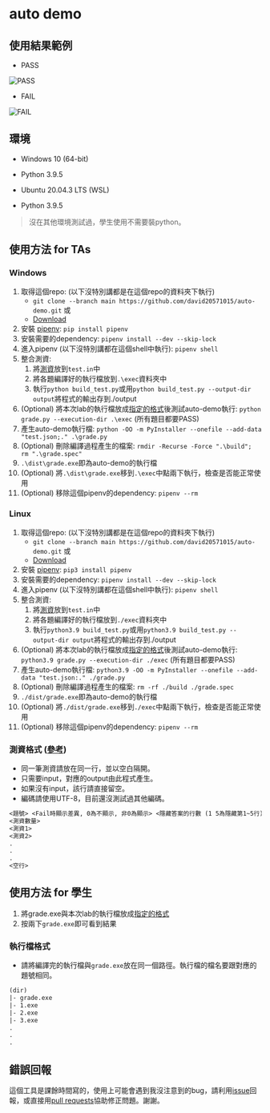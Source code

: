 # auto demo

## 使用結果範例

* PASS

![PASS](https://i.imgur.com/6bCuMxV.png)

* FAIL
  
![FAIL](https://i.imgur.com/OWzRIvC.png)

## 環境

* Windows 10 (64-bit)
* Python 3.9.5

* Ubuntu 20.04.3 LTS (WSL)
* Python 3.9.5

> 沒在其他環境測試過，學生使用不需要裝python。

## 使用方法 for TAs

### Windows

1. 取得這個repo: (以下沒特別講都是在這個repo的資料夾下執行)
   * `git clone --branch main https://github.com/david20571015/auto-demo.git` 或
   * [Download](https://github.com/david20571015/auto-demo/archive/refs/heads/main.zip)
2. 安裝 [pipenv](https://pypi.org/project/pipenv/): `pip install pipenv`
3. 安裝需要的dependency: `pipenv install --dev --skip-lock`
4. 進入pipenv (以下沒特別講都在這個shell中執行): `pipenv shell`
5. 整合測資:
   1. 將[測資](https://github.com/david20571015/auto-demo#%E6%B8%AC%E8%B3%87%E6%A0%BC%E5%BC%8F-%E5%8F%83%E8%80%83)放到`test.in`中
   2. 將各題編譯好的執行檔放到`.\exec`資料夾中
   3. 執行`python build_test.py`或用`python build_test.py --output-dir output`將程式的輸出存到./output
6. (Optional) 將本次lab的執行檔放成[指定的格式](https://github.com/david20571015/auto-demo#%E5%9F%B7%E8%A1%8C%E6%AA%94%E6%A0%BC%E5%BC%8F)後測試auto-demo執行: `python grade.py --execution-dir .\exec` (所有題目都要PASS)
7. 產生auto-demo執行檔: `python -OO -m PyInstaller --onefile --add-data "test.json;." .\grade.py`
8. (Optional) 刪除編譯過程產生的檔案: `rmdir -Recurse -Force ".\build"; rm ".\grade.spec"`
9. `.\dist\grade.exe`即為auto-demo的執行檔
10. (Optional) 將`.\dist\grade.exe`移到`.\exec`中點兩下執行，檢查是否能正常使用
11. (Optional) 移除這個pipenv的dependency: `pipenv --rm`

### Linux

1. 取得這個repo: (以下沒特別講都是在這個repo的資料夾下執行)
   * `git clone --branch main https://github.com/david20571015/auto-demo.git` 或
   * [Download](https://github.com/david20571015/auto-demo/archive/refs/heads/main.zip)
2. 安裝 [pipenv](https://pypi.org/project/pipenv/): `pip3 install pipenv`
3. 安裝需要的dependency: `pipenv install --dev --skip-lock`
4. 進入pipenv (以下沒特別講都在這個shell中執行): `pipenv shell`
5. 整合測資:
   1. 將[測資](https://github.com/david20571015/auto-demo#%E6%B8%AC%E8%B3%87%E6%A0%BC%E5%BC%8F-%E5%8F%83%E8%80%83)放到`test.in`中
   2. 將各題編譯好的執行檔放到`./exec`資料夾中
   3. 執行`python3.9 build_test.py`或用`python3.9 build_test.py --output-dir output`將程式的輸出存到./output
6. (Optional) 將本次lab的執行檔放成[指定的格式](https://github.com/david20571015/auto-demo#%E5%9F%B7%E8%A1%8C%E6%AA%94%E6%A0%BC%E5%BC%8F)後測試auto-demo執行: `python3.9 grade.py --execution-dir ./exec` (所有題目都要PASS)
7. 產生auto-demo執行檔: `python3.9 -OO -m PyInstaller --onefile --add-data "test.json:." ./grade.py`
8. (Optional) 刪除編譯過程產生的檔案: `rm -rf ./build ./grade.spec`
9. `./dist/grade.exe`即為auto-demo的執行檔
10. (Optional) 將`./dist/grade.exe`移到`./exec`中點兩下執行，檢查是否能正常使用
11. (Optional) 移除這個pipenv的dependency: `pipenv --rm`

### 測資格式 ([參考](https://github.com/david20571015/auto-demo/blob/main/test.in))

* 同一筆測資請放在同一行，並以空白隔開。
* 只需要input，對應的output由此程式產生。
* 如果沒有input，該行請直接留空。
* 編碼請使用UTF-8，目前還沒測試過其他編碼。

```txt
<題號> <Fail時顯示差異, 0為不顯示, 非0為顯示> <隱藏答案的行數 (1 5為隱藏第1~5行)>
<測資數量>
<測資1>
<測資2>
.
.
.
<空行>
```

## 使用方法 for 學生

1. 將grade.exe與本次lab的執行檔放成[指定的格式](https://github.com/david20571015/auto-demo#%E5%9F%B7%E8%A1%8C%E6%AA%94%E6%A0%BC%E5%BC%8F)
2. 按兩下`grade.exe`即可看到結果

### 執行檔格式

* 請將編譯完的執行檔與`grade.exe`放在同一個路徑。執行檔的檔名要跟對應的題號相同。

```txt
(dir)
|- grade.exe
|- 1.exe
|- 2.exe
|- 3.exe
.
.
.
```

## 錯誤回報

這個工具是課餘時間寫的，使用上可能會遇到我沒注意到的bug，請利用[issue](https://github.com/david20571015/auto-demo/issues)回報，或直接用[pull requests](https://github.com/david20571015/auto-demo/pulls)協助修正問題。謝謝。
